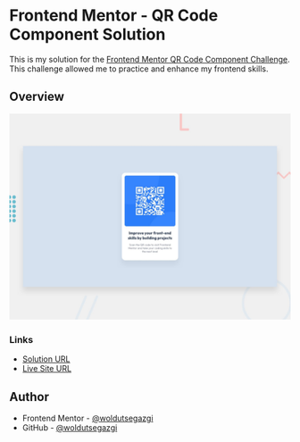 # Frontend Mentor - QR Code Component Solution

This is my solution for the [Frontend Mentor QR Code Component Challenge](https://www.frontendmentor.io/challenges/qr-code-component-iux_sIO_H). This challenge allowed me to practice and enhance my frontend skills.

## Overview

![screenshot preview](./preview.jpg)  


### Links

- [Solution URL](https://github.com/woldutsegazgi/front-end-challenges/blob/master/qr-code-component-main)
- [Live Site URL](https://woldutsegazgi.github.io/front-end-challenges/qr-code-component-main)

## Author

- Frontend Mentor - [@woldutsegazgi](https://www.frontendmentor.io/profile/woldutsegazgi)
- GitHub - [@woldutsegazgi](https://www.github.com/woldutsegazgi)
